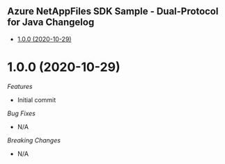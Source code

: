 ## Azure NetAppFiles SDK Sample - Dual-Protocol for Java Changelog

* [1.0.0 (2020-10-29)](#1.0.0 (2020-10-29))

# 1.0.0 (2020-10-29)
*Features*
* Initial commit

*Bug Fixes*
* N/A

*Breaking Changes*
* N/A